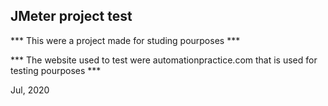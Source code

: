 ## JMeter project test ##

*** This were a project made for studing pourposes ***

*** The website used to test were automationpractice.com that is used for testing pourposes ***

Jul, 2020
